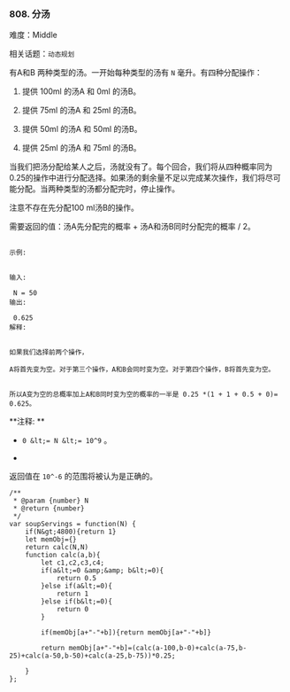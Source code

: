 ### 808. 分汤

难度：Middle

相关话题：`动态规划`

有A和B 两种类型的汤。一开始每种类型的汤有 `N` 毫升。有四种分配操作：





1. 提供 100ml 的汤A 和 0ml 的汤B。

2. 提供 75ml 的汤A 和 25ml 的汤B。

3. 提供 50ml 的汤A 和 50ml 的汤B。

4. 提供 25ml 的汤A 和 75ml 的汤B。





当我们把汤分配给某人之后，汤就没有了。每个回合，我们将从四种概率同为0.25的操作中进行分配选择。如果汤的剩余量不足以完成某次操作，我们将尽可能分配。当两种类型的汤都分配完时，停止操作。



注意不存在先分配100 ml汤B的操作。



需要返回的值：汤A先分配完的概率 + 汤A和汤B同时分配完的概率 / 2。





```

示例:


输入:

 N = 50
输出:

 0.625
解释:


如果我们选择前两个操作，

A将首先变为空。对于第三个操作，A和B会同时变为空。对于第四个操作，B将首先变为空。


所以A变为空的总概率加上A和B同时变为空的概率的一半是 0.25 *(1 + 1 + 0.5 + 0)= 0.625。

```

 **注释: ** 





*  `0 &lt;= N &lt;= 10^9` 。

* 
返回值在 `10^-6` 的范围将被认为是正确的。









```
/**
 * @param {number} N
 * @return {number}
 */
var soupServings = function(N) {
    if(N&gt;4800){return 1}
    let memObj={}
    return calc(N,N)
    function calc(a,b){
        let c1,c2,c3,c4;
        if(a&lt;=0 &amp;&amp; b&lt;=0){
            return 0.5
        }else if(a&lt;=0){
            return 1 
        }else if(b&lt;=0){
            return 0
        }
        
        if(memObj[a+"-"+b]){return memObj[a+"-"+b]}
        
        return memObj[a+"-"+b]=(calc(a-100,b-0)+calc(a-75,b-25)+calc(a-50,b-50)+calc(a-25,b-75))*0.25;

    }
};



```
